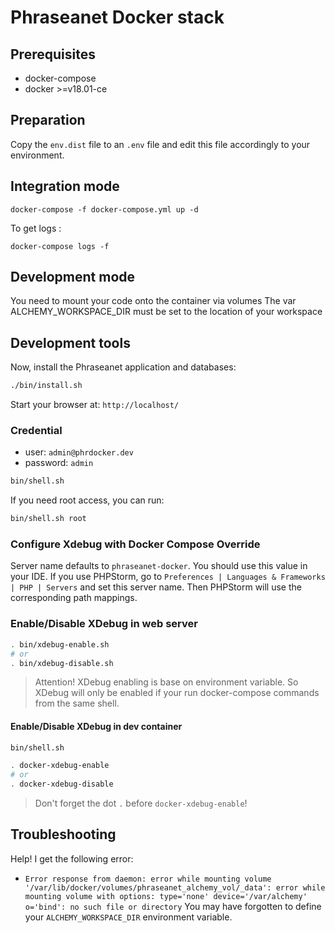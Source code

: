 # Phraseanet Docker stack

## Prerequisites

- docker-compose
- docker >=v18.01-ce

## Preparation

Copy the `env.dist` file to an `.env` file and edit this file accordingly to your environment.

## Integration mode

    docker-compose -f docker-compose.yml up -d

To get logs :

    docker-compose logs -f

## Development mode

You need to mount your code onto the container via volumes
The var ALCHEMY_WORKSPACE_DIR must be set to the location of your workspace

## Development tools

Now, install the Phraseanet application and databases:

```bash
./bin/install.sh
```

Start your browser at: `http://localhost/`

### Credential

- user: `admin@phrdocker.dev`
- password: `admin`

```bash
bin/shell.sh
```

If you need root access, you can run:
```bash
bin/shell.sh root
```

### Configure Xdebug with Docker Compose Override

Server name defaults to `phraseanet-docker`. You should use this value in your IDE.
If you use PHPStorm, go to `Preferences | Languages & Frameworks | PHP | Servers` and set this server name.
Then PHPStorm will use the corresponding path mappings.

### Enable/Disable XDebug in web server

```bash
. bin/xdebug-enable.sh
# or
. bin/xdebug-disable.sh
```

> Attention! XDebug enabling is base on environment variable. So XDebug will only be enabled if your run docker-compose commands from the same shell.

#### Enable/Disable XDebug in dev container

```bash
bin/shell.sh

. docker-xdebug-enable
# or
. docker-xdebug-disable

```

> Don't forget the dot `.` before `docker-xdebug-enable`!

## Troubleshooting

Help! I get the following error:

- `Error response from daemon: error while mounting volume '/var/lib/docker/volumes/phraseanet_alchemy_vol/_data': error while mounting volume with options: type='none' device='/var/alchemy' o='bind': no such file or directory`
 You may have forgotten to define your `ALCHEMY_WORKSPACE_DIR` environment variable.
